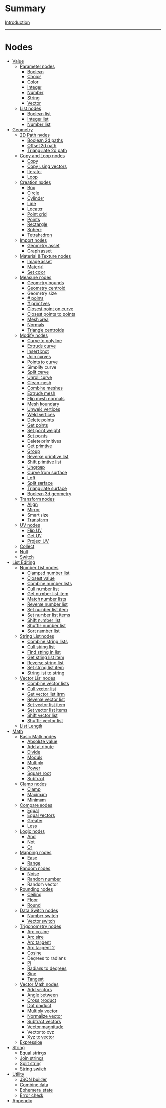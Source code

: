# Summary

[Introduction]()

---

# Nodes

- [Value]()
  - [Parameter nodes]()
    - [Boolean](nodes\BooleanValue\documentation.md)
    - [Choice](nodes\EnumValue\documentation.md)
    - [Color](nodes\ColorValue\documentation.md)
    - [Integer](nodes\IntegerValue\documentation.md)
    - [Number](nodes\FloatValue\documentation.md)
    - [String](nodes\StringValue\documentation.md)
    - [Vector](nodes\VectorValue\documentation.md)
  - [List nodes]()
    - [Boolean list](nodes\BooleanList\documentation.md)
    - [Integer list](nodes\IntegerList\documentation.md)
    - [Number list](nodes\FloatList\documentation.md)
- [Geometry]()
  - [2D Path nodes]()
    - [Boolean 2d paths](nodes\CurveBoolean\documentation.md)
    - [Offset 2d path](nodes\OffsetCurve\documentation.md)
    - [Triangulate 2d path](nodes\TriangulateCurve\documentation.md)
  - [Copy and Loop nodes]()
    - [Copy](nodes\Copy\documentation.md)
    - [Copy using vectors](nodes\Copy2\documentation.md)
    - [Iterator](nodes\Iterator\documentation.md)
    - [Loop](nodes\Loop\documentation.md)
  - [Creation nodes]()
    - [Box](nodes\PolyBox\documentation.md)
    - [Circle](nodes\CircleV2\documentation.md)
    - [Cylinder](nodes\PolyCylinder\documentation.md)
    - [Line](nodes\Line\documentation.md)
    - [Locator](nodes\Locator\documentation.md)
    - [Point grid](nodes\PointGrid\documentation.md)
    - [Points]()
    - [Rectangle](nodes\Plane\documentation.md)
    - [Sphere](nodes\PolySphere\documentation.md)
    - [Tetrahedron](nodes\TetrahedronV2\documentation.md)
  - [Import nodes]()
    - [Geometry asset](nodes\GeometryAsset\documentation.md)
    - [Graph asset]()
  - [Material & Texture nodes]()
    - [Image asset](nodes\ImageAsset\documentation.md)
    - [Material]()
    - [Set color](nodes\SetColor\documentation.md)
  - [Measure nodes]()
    - [Geometry bounds]()
    - [Geometry centroid]()
    - [Geometry size]()
    - [# points]()
    - [# primitves]()
    - [Closest point on curve]()
    - [Closest points to points]()
    - [Mesh area]()
    - [Normals]()
    - [Triangle centroids]()
  - [Modify nodes]()
    - [Curve to polyline]()
    - [Extrude curve]()
    - [Insert knot]()
    - [Join curves]()
    - [Points to curve]()
    - [Simplify curve]()
    - [Split curve]()
    - [Unroll curve]()
    - [Clean mesh]()
    - [Combine meshes]()
    - [Extrude mesh]()
    - [Flip mesh normals]()
    - [Mesh boundary]()
    - [Unweld vertices]()
    - [Weld vertices]()
    - [Delete points]()
    - [Get points]()
    - [Set point weight]()
    - [Set points]()
    - [Delete primitives]()
    - [Get primtive]()
    - [Group]()
    - [Reverse primtive list]()
    - [Shift primtive list]()
    - [Ungroup]()
    - [Curve from surface]()
    - [Loft]()
    - [Split surface]()
    - [Triangulate surface]()
    - [Boolean 3d geometry]()
  - [Transform nodes]()
    - [Align]()
    - [Mirror]()
    - [Smart size]()
    - [Transform]()
  - [UV nodes]()
    - [Flip UV]()
    - [Get UV]()
    - [Project UV]()
  - [Collect]()
  - [Null]()
  - [Switch]()
- [List Editing]()
  - [Number List nodes]()
    - [Clamped number list]()
    - [Closest value]()
    - [Combine number lists]()
    - [Cull number list]()
    - [Get number list item]()
    - [Match number lists]()
    - [Reverse number list]()
    - [Set number list item]()
    - [Set number list items]()
    - [Shift number list]()
    - [Shuffle number list]()
    - [Sort number list]()
  - [String List nodes]()
    - [Combine string lists]()
    - [Cull string list]()
    - [Find string in list]()
    - [Get string list item]()
    - [Reverse string list]()
    - [Set string list item]()
    - [String list to string]()
  - [Vector List nodes]()
    - [Combine vector lists]()
    - [Cull vector list]()
    - [Get vector list itrm]()
    - [Reverse vector list]()
    - [Set vector list item]()
    - [Set vector list items]()
    - [Shift vector list]()
    - [Shuffle vector list]()
  - [List Length]()
- [Math]()
  - [Basic Math nodes]()
    - [Absolute value]()
    - [Add attribute]()
    - [Divide]()
    - [Modulo]()
    - [Multiply]()
    - [Power]()
    - [Square root]()
    - [Subtract]()
  - [Clamp nodes]()
    - [Clamp]()
    - [Maximum]()
    - [Minimum]()
  - [Compare nodes]()
    - [Equal]()
    - [Equal vectors]()
    - [Greater]()
    - [Less]()
  - [Logic nodes]()
    - [And]()
    - [Not]()
    - [Or]()
  - [Mapping nodes]()
    - [Ease]()
    - [Range]()
  - [Random nodes]()
    - [Noise]()
    - [Random number]()
    - [Random vector]()
  - [Rounding nodes]()
    - [Ceiling]()
    - [Floor]()
    - [Round]()
  - [Data Switch nodes]()
    - [Number switch]()
    - [Vector switch]()
  - [Trigonometry nodes]()
    - [Arc cosine]()
    - [Arc sine]()
    - [Arc tangent]()
    - [Arc tangent 2]()
    - [Cosine]()
    - [Degrees to radians]()
    - [Pi]()
    - [Radians to degrees]()
    - [Sine]()
    - [Tangent]()
  - [Vector Math nodes]()
    - [Add vectors]()
    - [Angle between]()
    - [Cross product]()
    - [Dot product]()
    - [Multiply vector]()
    - [Normalize vector]()
    - [Subtract vectors]()
    - [Vector magnitude]()
    - [Vector to xyz]()
    - [Xyz to vector]()
  - [Expression]()
- [String]()
  - [Equal strings]()
  - [Join strings]()
  - [Split string]()
  - [String switch]()
- [Utility]()
  - [JSON builder]()
  - [Combine data]()
  - [Ephemeral state]()
  - [Error check]()
- [Appendix](nodes\Appendix.md)
